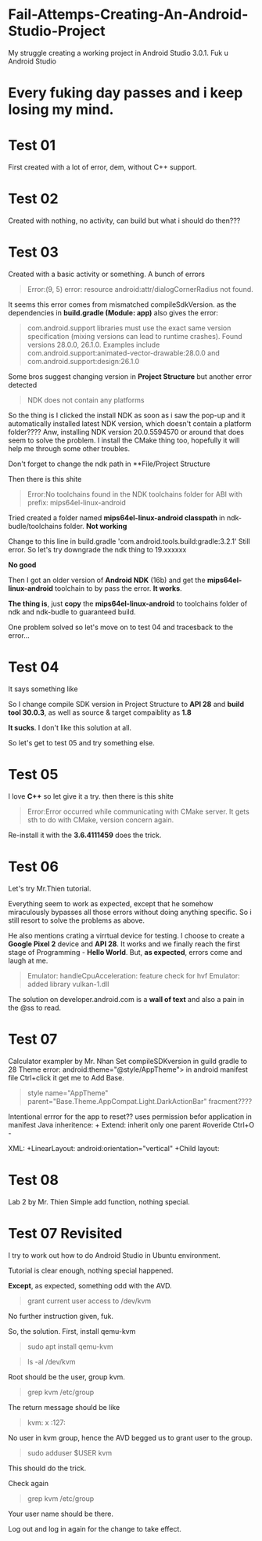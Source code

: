 # Fail-Attemps-Creating-An-Android-Studio-Project
My struggle creating a working project in Android Studio 3.0.1. Fuk u Android Studio

# Every fuking day passes and i keep losing my mind.

#  Test 01
First created with a lot of error, dem, without C++ support.

# Test 02
Created with nothing, no activity, can build but what i should do then???

# Test 03
Created with a basic activity or something. A bunch of errors

> Error:(9, 5) error: resource android:attr/dialogCornerRadius not found.

It seems this error comes from mismatched compileSdkVersion.
as the dependencies in **build.gradle (Module: app)** also gives the error:

> com.android.support libraries must use the exact same version specification (mixing versions can lead to runtime crashes). Found versions 28.0.0, 26.1.0. Examples include com.android.support:animated-vector-drawable:28.0.0 and com.android.support:design:26.1.0

Some bros suggest changing version in **Project Structure** but another error detected

> NDK does not contain any platforms

So the thing is I clicked the install NDK as soon as i saw the pop-up and it automatically installed latest NDK version, which doesn't contain a platform folder???? Anw, installing NDK version 20.0.5594570 or around that does seem to solve the problem. I install the CMake thing too, hopefully it will help me through some other troubles.

Don't forget to change the ndk path in **File/Project Structure

Then there is this shite

> Error:No toolchains found in the NDK toolchains folder for ABI with prefix: mips64el-linux-android

Tried created a folder named **mips64el-linux-android classpath** in ndk-budle/toolchains folder. **Not working**

Change to this line in build.gradle 'com.android.tools.build:gradle:3.2.1' 
Still error.
So let's try downgrade the ndk thing to 19.xxxxxx 

**No good**

Then I got an older version of **Android NDK** (16b) and get the **mips64el-linux-android** toolchain to by pass the error. **It works**.
 
 **The thing is**, just **copy** the **mips64el-linux-android** to toolchains folder of ndk and ndk-budle to guaranteed build.
 
 One problem solved so let's move on to test 04 and tracesback to the error...
 
 # Test 04
 
 It says something like 
 > <!-- We can use the platform styles on API 28+ -->
 
 So I change compile SDK version in Project Structure to **API 28** and **build tool 30.0.3**, as well as source & target compaiblity as **1.8**

**It sucks**. I don't like this solution at all.

So let's get to test 05 and try something else.

# Test 05
I love **C++** so let give it a try.
then there is this shite
>Error:Error occurred while communicating with CMake server. 
It gets sth to do with CMake, version concern again.

Re-install it with the **3.6.4111459** does the trick.

# Test 06
Let's try Mr.Thien tutorial.

Everything seem to work as expected, except that he somehow miraculously bypasses all those errors without doing anything specific. So i still resort to solve the problems as above.

He also mentions crating a virrtual device for testing. I choose to create a **Google Pixel 2** device and **API 28**. It works and we finally reach the first stage of Programming - **Hello World**. But, **as expected**, errors come and laugh at me.

> Emulator: handleCpuAcceleration: feature check for hvf
> Emulator: added library vulkan-1.dll

The solution on developer.android.com is a **wall of text** and also a pain in the @ss to read.

# Test 07

Calculator exampler by Mr. Nhan
Set compileSDKversion in guild gradle to 28
Theme error: android:theme="@style/AppTheme"> in android manifest file
Ctrl+click it get me to 
Add Base.
>style name="AppTheme" parent="Base.Theme.AppCompat.Light.DarkActionBar"
fracment????

Intentional errror for the app to reset??
 uses permission befor application in manifest
 Java inheritence:
     + Extend: inherit only one parent #overide Ctrl+O -

XML: 
     +LinearLayout: android:orientation="vertical" 
     +Child layout: 

# Test 08

Lab 2 by Mr. Thien
Simple add function, nothing special.

# Test 07 Revisited

I try to work out how to do Android Studio in Ubuntu environment.

Tutorial is clear enough, nothing special happened.

**Except**, as expected, something odd with the AVD.
>grant current user access to /dev/kvm

No further instruction given, fuk. 

So, the solution. First, install qemu-kvm
>sudo apt install qemu-kvm

>ls -al /dev/kvm

Root should be the user, group kvm.
>grep kvm /etc/group

The return message should be like
>kvm: x :127:

No user in kvm group, hence the AVD begged us to grant user to the group.
>sudo adduser $USER kvm

This should do the trick.

Check again
>grep kvm /etc/group

Your user name should be there.

Log out and log in again for the change to take effect.
